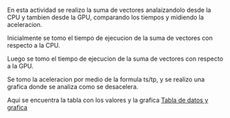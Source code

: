 En esta actividad se realizo la suma de vectores analaizandolo desde la CPU y tambien desde la GPU, comparando los tiempos y midiendo la aceleracion.

Inicialmente se tomo el tiempo de ejecucion de la suma de vectores con respecto a la CPU.

Luego se tomo el tiempo de ejecucion de la suma de vectores con respecto a la GPU.

Se tomo la aceleracion por medio de la formula ts/tp, y se realizo una grafica donde se analiza como se desacelera.


Aqui se encuentra la tabla con los valores y la grafica [Tabla de datos y grafica ](https://docs.google.com/spreadsheets/d/1fgy4papDBPzNsBzvBGX7Hgmnky9cStEM6YlefMuRy2U/edit#gid=0)

